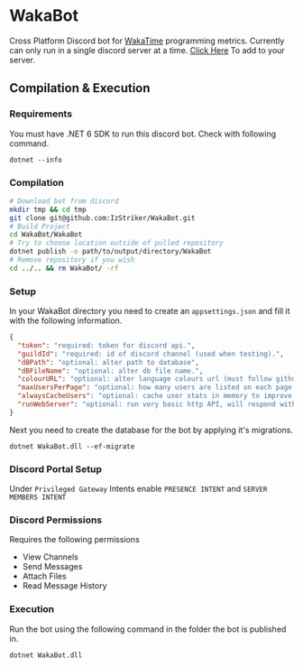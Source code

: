 # WakaBot

Cross Platform Discord bot for [WakaTime](https://wakatime.com) programming metrics. Currently can only run in a single discord server at a time.
[Click Here](https://discord.com/oauth2/authorize?client_id=955935991087128596&permissions=274878036992&scope=bot%20applications.commands) To add to your server.
## Compilation & Execution

### Requirements

You must have .NET 6 SDK to run this discord bot. Check with following command.

```
dotnet --info
```

### Compilation

```bash
# Download bot from discord
mkdir tmp && cd tmp
git clone git@github.com:IzStriker/WakaBot.git
# Build Project
cd WakaBot/WakaBot
# Try to choose location outside of pulled repository
dotnet publish -o path/to/output/directory/WakaBot
# Remove repository if you wish
cd ../.. && rm WakaBot/ -rf
```

### Setup

In your WakaBot directory you need to create an `appsettings.json` and fill it with the following information.

```json
{
  "token": "required: token for discord api.",
  "guildId": "required: id of discord channel (used when testing).",
  "dBPath": "optional: alter path to database",
  "dBFileName": "optional: alter db file name.",
  "colourURL": "optional: alter language colours url (must follow github colours format).",
  "maxUsersPerPage": "optional: how many users are listed on each page of rank.",
  "alwaysCacheUsers": "optional: cache user stats in memory to improve performance.",
  "runWebServer": "optional: run very basic http API, will respond with `active`"
}
```

Next you need to create the database for the bot by applying it's migrations.

```
dotnet WakaBot.dll --ef-migrate
```

### Discord Portal Setup

Under `Privileged Gateway` Intents enable `PRESENCE INTENT` and `SERVER MEMBERS INTENT`

### Discord Permissions

Requires the following permissions

- View Channels
- Send Messages
- Attach Files
- Read Message History

### Execution

Run the bot using the following command in the folder the bot is published in.

```bash
dotnet WakaBot.dll
```
